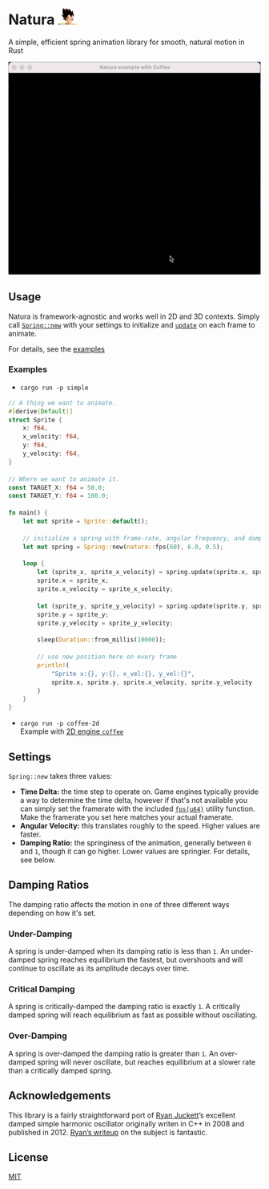 # Natura ![](misc/natura-vegeta.png)
A simple, efficient spring animation library for smooth, natural motion in Rust

![](misc/demo.gif)

## Usage

Natura is framework-agnostic and works well in 2D and 3D contexts. Simply call [`Spring::new`](https://github.com/ziyasal/natura/blob/main/natura/src/spring.rs#L138) with your settings to initialize and [`update`](https://github.com/ziyasal/natura/blob/main/natura/src/spring.rs#L171) on each frame to animate.

For details, see the [examples](/examples)

### Examples
- `cargo run -p simple`
```rust
// A thing we want to animate.
#[derive(Default)]
struct Sprite {
    x: f64,
    x_velocity: f64,
    y: f64,
    y_velocity: f64,
}

// Where we want to animate it.
const TARGET_X: f64 = 50.0;
const TARGET_Y: f64 = 100.0;

fn main() {
    let mut sprite = Sprite::default();
 
    // initialize a spring with frame-rate, angular frequency, and damping values.
    let mut spring = Spring::new(natura::fps(60), 6.0, 0.5);

    loop {
        let (sprite_x, sprite_x_velocity) = spring.update(sprite.x, sprite.x_velocity, TARGET_X);
        sprite.x = sprite_x;
        sprite.x_velocity = sprite_x_velocity;

        let (sprite_y, sprite_y_velocity) = spring.update(sprite.y, sprite.y_velocity, TARGET_Y);
        sprite.y = sprite_y;
        sprite.y_velocity = sprite_y_velocity;

        sleep(Duration::from_millis(10000));

        // use new position here on every frame
        println!(
            "Sprite x:{}, y:{}, x_vel:{}, y_vel:{}",
            sprite.x, sprite.y, sprite.x_velocity, sprite.y_velocity
        )
    }
}
```

- `cargo run -p coffee-2d`  
Example with [2D engine `coffee`](https://github.com/hecrj/coffee)

## Settings

`Spring::new` takes three values:

* **Time Delta:** the time step to operate on. Game engines typically provide
  a way to determine the time delta, however if that's not available you can
  simply set the framerate with the included [`fps(u64)`](https://github.com/ziyasal/natura/blob/main/natura/src/spring.rs#L105) utility function. Make
  the framerate you set here matches your actual framerate.
* **Angular Velocity:** this translates roughly to the speed. Higher values are
  faster.
* **Damping Ratio:** the springiness of the animation, generally between `0`
  and `1`, though it can go higher. Lower values are springier. For details,
  see below.

## Damping Ratios

The damping ratio affects the motion in one of three different ways depending
on how it's set.

### Under-Damping

A spring is under-damped when its damping ratio is less than `1`. An
under-damped spring reaches equilibrium the fastest, but overshoots and will
continue to oscillate as its amplitude decays over time.

### Critical Damping

A spring is critically-damped the damping ratio is exactly `1`. A critically
damped spring will reach equilibrium as fast as possible without oscillating.

### Over-Damping

A spring is over-damped the damping ratio is greater than `1`. An over-damped
spring will never oscillate, but reaches equilibrium at a slower rate than
a critically damped spring.

## Acknowledgements

This library is a fairly straightforward port of [Ryan Juckett][juckett]’s
excellent damped simple harmonic oscillator originally writen in C++ in 2008
and published in 2012. [Ryan’s writeup][writeup] on the subject is fantastic.

[juckett]: https://www.ryanjuckett.com/
[writeup]: https://www.ryanjuckett.com/damped-springs/

## License

[MIT](https://github.com/ziyasal/natura/blob/main/LICENSE)
